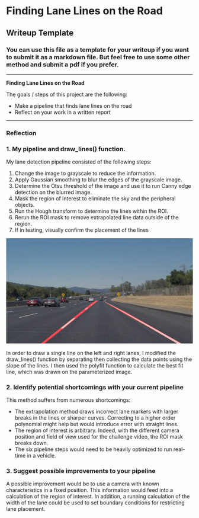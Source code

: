 # **Finding Lane Lines on the Road** 

## Writeup Template

### You can use this file as a template for your writeup if you want to submit it as a markdown file. But feel free to use some other method and submit a pdf if you prefer.

---

**Finding Lane Lines on the Road**

The goals / steps of this project are the following:
* Make a pipeline that finds lane lines on the road
* Reflect on your work in a written report

---

### Reflection

### 1. My pipeline and draw_lines() function.

My lane detection pipeline consisted of the following steps:
1. Change the image to grayscale to reduce the information.
2. Apply Gaussian smoothing to blur the edges of the grayscale image.
3. Determine the Otsu threshold of the image and use it to run Canny edge detection on the blurred image.
4. Mask the region of interest to eliminate the sky and the peripheral objects.
5. Run the Hough transform to determine the lines within the ROI.
6. Rerun the ROI mask to remove extrapolated line data outside of the region.
7. If in testing, visually confirm the placement of the lines

![Pipeline Testing Image](test_images_output/solidWhiteCurve.jpg)

In order to draw a single line on the left and right lanes, I modified the draw_lines() function by separating then collecting the data points using the slope of the lines.  I then used the polyfit function to calculate the best fit line, which was drawn on the parameterized image.


### 2. Identify potential shortcomings with your current pipeline

This method suffers from numerous shortcomings:
- The extrapolation method draws incorrect lane markers with larger breaks in the lines or sharper curves.  Correcting to a higher order polynomial might help but would introduce error with straight lines.
- The region of interest is arbitrary.  Indeed, with the different camera position and field of view used for the challenge video, the ROI mask breaks down.
- The six pipeline steps would need to be heavily optimized to run real-time in a vehicle.


### 3. Suggest possible improvements to your pipeline

A possible improvement would be to use a camera with known characteristics in a fixed position.  This information would feed into a calculation of the region of interest.  In addition, a running calculation of the width of the lane could be used to set boundary conditions for restricting lane placement.
